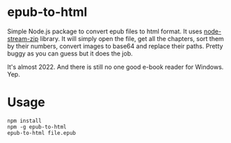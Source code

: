 
# epub-to-html
Simple Node.js package to convert epub files to html format. It uses [node-stream-zip](https://www.npmjs.com/package/node-stream-zip) library. It will simply open the file, get all the chapters, sort them by their numbers, convert images to base64 and replace their paths. Pretty buggy as you can guess but it does the job.

It's almost 2022. And there is still no one good e-book reader for Windows. Yep.

# Usage

    npm install
    npm -g epub-to-html
    epub-to-html file.epub
